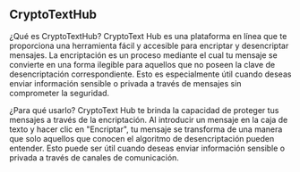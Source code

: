 ## CryptoTextHub

¿Qué es CryptoTextHub?
CryptoText Hub es una plataforma en línea que te proporciona una herramienta fácil y accesible para encriptar y desencriptar mensajes. La encriptación es un proceso mediante el cual tu mensaje se convierte en una forma ilegible para aquellos que no poseen la clave de desencriptación correspondiente. Esto es especialmente útil cuando deseas enviar información sensible o privada a través de mensajes sin comprometer la seguridad.

¿Para qué usarlo?
CryptoText Hub te brinda la capacidad de proteger tus mensajes a través de la encriptación. Al introducir un mensaje en la caja de texto y hacer clic en "Encriptar", tu mensaje se transforma de una manera que solo aquellos que conocen el algoritmo de desencriptación pueden entender. Esto puede ser útil cuando deseas enviar información sensible o privada a través de canales de comunicación.